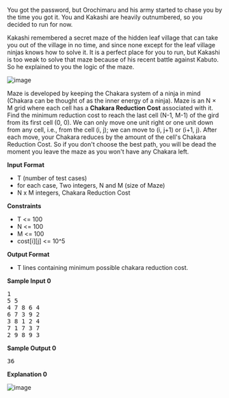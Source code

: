 <div class="span-sm-11 hr_tour-problem-statement problem-statement">
<div class="content-text challenge-text mlB">
<div class="challenge_problem_statement"><div class="msB challenge_problem_statement_body"><div class="hackdown-content"><p>You got the password, but Orochimaru and his army started to chase you by the time you got it. You and Kakashi are heavily outnumbered, so you decided to run for now.</p>

<p>Kakashi remembered a secret maze of the hidden leaf village that can take you out of the village in no time, and since none except for the leaf village ninjas knows how to solve it. It is a perfect place for you to run, but Kakashi is too weak to solve that maze because of his recent battle against Kabuto. So he explained to you the logic of the maze.</p>

<p><img src="https://s3.amazonaws.com/hr-assets/0/1642473674-16bbef15ec-kakashi-hatake-run.gif" alt="image" title=""></p>

<p>Maze is developed by keeping the Chakara system of a ninja in mind (Chakara can be thought of as the inner energy of a ninja). Maze is an N × M grid where each cell has a <strong>Chakara Reduction Cost</strong> associated with it. Find the minimum reduction cost to reach the last cell (N-1, M-1) of the gird from its first cell (0, 0). We can only move one unit right or one unit down from any cell, i.e., from the cell (i, j); we can move to (i, j+1) or (i+1, j). After each move, your Chakara reduces by the amount of the cell's Chakara Reduction Cost. So if you don't choose the best path, you will be dead the moment you leave the maze as you won't have any Chakara left.</p></div></div></div><div class="challenge_input_format"><div class="msB challenge_input_format_title"><p><strong>Input Format</strong></p></div><div class="msB challenge_input_format_body"><div class="hackdown-content"><ul>
<li>T (number of test cases)</li>
<li>for each case, Two integers, N and M (size of Maze)</li>
<li>N x M integers, Chakara Reduction Cost</li>
</ul></div></div></div><div class="challenge_constraints"><div class="msB challenge_constraints_title"><p><strong>Constraints</strong></p></div><div class="msB challenge_constraints_body"><div class="hackdown-content"><ul>
<li>T &lt;= 100</li>
<li>N &lt;= 100</li>
<li>M &lt;= 100</li>
<li>cost[i][j] &lt;= 10^5</li>
</ul></div></div></div><div class="challenge_output_format"><div class="msB challenge_output_format_title"><p><strong>Output Format</strong></p></div><div class="msB challenge_output_format_body"><div class="hackdown-content"><ul>
<li>T lines containing minimum possible chakara reduction cost.</li>
</ul></div></div></div><div class="challenge_sample_input"><div class="msB challenge_sample_input_title"><p><strong>Sample Input 0</strong></p></div><div class="msB challenge_sample_input_body"><div class="hackdown-content"><div class="highlight"><pre><span></span><span class="err">1</span>
<span class="err">5 5</span>
<span class="err">4 7 8 6 4</span>
<span class="err">6 7 3 9 2</span>
<span class="err">3 8 1 2 4</span>
<span class="err">7 1 7 3 7</span>
<span class="err">2 9 8 9 3 </span>
</pre></div>
</div></div></div><div class="challenge_sample_output"><div class="msB challenge_sample_output_title"><p><strong>Sample Output 0</strong></p></div><div class="msB challenge_sample_output_body"><div class="hackdown-content"><div class="highlight"><pre><span></span><span class="err">36</span>
</pre></div>
</div></div></div><div class="challenge_explanation"><div class="msB challenge_explanation_title"><p><strong>Explanation 0</strong></p></div><div class="msB challenge_explanation_body"><div class="hackdown-content"><p><img src="https://s3.amazonaws.com/hr-assets/0/1642436851-4eecebe7d3-Min-Cost-Path-in-a-Matrix.png" alt="image" title=""></p></div></div></div>
            </div></div>
